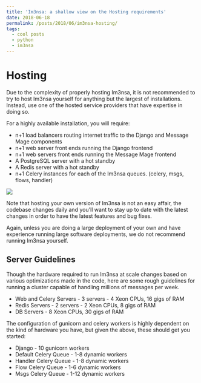 ```yaml
---
title: 'Im3nsa: a shallow view on the Hosting requirements'
date: 2018-06-18
permalink: /posts/2018/06/im3nsa-hosting/
tags:
  - cool posts
  - python
  - im3nsa
---
```

# Hosting

Due to the complexity of properly hosting Im3nsa, it is not recommended to try to host Im3nsa yourself for anything but the largest of installations. Instead, use one of the hosted service providers that have expertise in doing so.

For a highly available installation, you will require:

-   n+1 load balancers routing internet traffic to the Django and Message Mage components
-   n+1 web server front ends running the Django frontend
-   n+1 web servers front ends running the Message Mage frontend
-   A PostgreSQL server with a hot standby
-   A Redis server with a hot standby
-   n+1 Celery instances for each of the Im3nsa queues. (celery, msgs, flows, handler)

![](http://rapidpro.github.io/rapidpro/images/hosting.png)

Note that hosting your own version of Im3nsa is not an easy affair, the codebase changes daily and you'll want to stay up to date with the latest changes in order to have the latest features and bug fixes.

Again, unless you are doing a large deployment of your own and have experience running large software deployments, we do not recommend running Im3nsa yourself.

## Server Guidelines

Though the hardware required to run Im3nsa at scale changes based on various optimizations made in the code, here are some rough guidelines for running a cluster capable of handling millions of messages per week.

-   Web and Celery Servers - 3 servers - 4 Xeon CPUs, 16 gigs of RAM
-   Redis Servers - 2 servers - 2 Xeon CPUs, 8 gigs of RAM
-   DB Servers - 8 Xeon CPUs, 30 gigs of RAM

The configuration of gunicorn and celery workers is highly dependent on the kind of hardware you have, but given the above, these should get you started:

-   Django - 10 gunicorn workers
-   Default Celery Queue - 1-8 dynamic workers
-   Handler Celery Queue - 1-8 dynamic workers
-   Flow Celery Queue - 1-6 dynamic workers
-   Msgs Celery Queue - 1-12 dynamic workers


